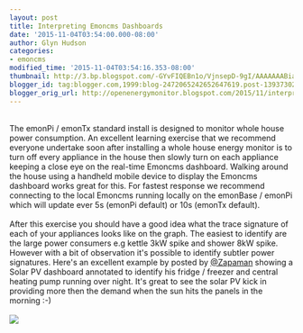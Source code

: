 ```yaml
---
layout: post
title: Interpreting Emoncms Dashboards
date: '2015-11-04T03:54:00.000-08:00'
author: Glyn Hudson
categories:
- emoncms
modified_time: '2015-11-04T03:54:16.353-08:00'
thumbnail: http://3.bp.blogspot.com/-GYvFIQEBn1o/VjnsepD-9gI/AAAAAAABiaw/BJp0MKP_ll0/s72-c/interperate_solarPV_dash.png
blogger_id: tag:blogger.com,1999:blog-2472065242652647619.post-1393730214649325211
blogger_orig_url: http://openenergymonitor.blogspot.com/2015/11/interpreting-emoncms-dashboards.html
---
```


<br />The emonPi / emonTx standard install is designed to monitor whole house power consumption. An excellent learning exercise that we recommend everyone undertake soon after installing a whole house energy monitor is to turn off every appliance in the house then slowly turn on each appliance keeping a close eye on the real-time Emoncms dashboard. Walking around the house using a handheld mobile device to display the Emoncms dashboard works great for this. For fastest response we recommend connecting to the local Emoncms running locally on the emonBase / emonPi which will update ever 5s (emonPi default) or 10s (emonTx default). <br /><br />After this exercise you should have a good idea what the trace signature of each of your appliances looks like on the graph. The easiest to identify are the large power consumers e.g kettle 3kW spike and shower 8kW spike. However with a bit of observation it's possible to identify subtler power signatures. Here's an excellent example by posted by <a href="https://twitter.com/Zapaman/status/661867505523236864">@Zapaman</a> showing a Solar PV dashboard annotated to identify his fridge / freezer and central heating pump running over night. It's great to see the solar PV kick in providing more then the demand when the sun hits the panels in the morning :-)<br /><br /><a href="http://3.bp.blogspot.com/-GYvFIQEBn1o/VjnsepD-9gI/AAAAAAABiaw/BJp0MKP_ll0/s1600/interperate_solarPV_dash.png"><img border="0" src="http://3.bp.blogspot.com/-GYvFIQEBn1o/VjnsepD-9gI/AAAAAAABiaw/BJp0MKP_ll0/s640/interperate_solarPV_dash.png" /></a><br />